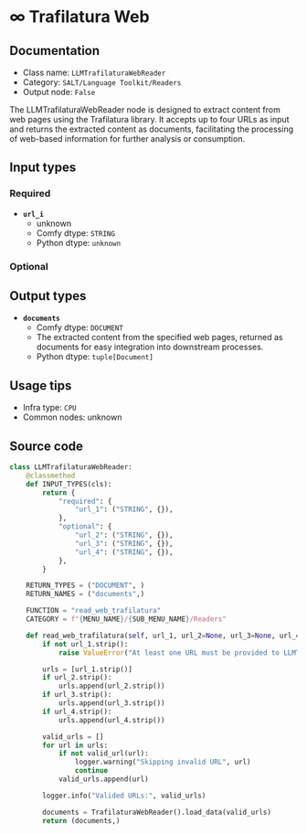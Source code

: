 # ∞ Trafilatura Web
## Documentation
- Class name: `LLMTrafilaturaWebReader`
- Category: `SALT/Language Toolkit/Readers`
- Output node: `False`

The LLMTrafilaturaWebReader node is designed to extract content from web pages using the Trafilatura library. It accepts up to four URLs as input and returns the extracted content as documents, facilitating the processing of web-based information for further analysis or consumption.
## Input types
### Required
- **`url_i`**
    - unknown
    - Comfy dtype: `STRING`
    - Python dtype: `unknown`
### Optional
## Output types
- **`documents`**
    - Comfy dtype: `DOCUMENT`
    - The extracted content from the specified web pages, returned as documents for easy integration into downstream processes.
    - Python dtype: `tuple[Document]`
## Usage tips
- Infra type: `CPU`
- Common nodes: unknown


## Source code
```python
class LLMTrafilaturaWebReader:
    @classmethod
    def INPUT_TYPES(cls):
        return {
            "required": {
                "url_1": ("STRING", {}),
            },
            "optional": {
                "url_2": ("STRING", {}),
                "url_3": ("STRING", {}),
                "url_4": ("STRING", {}),
            },
        }

    RETURN_TYPES = ("DOCUMENT", )
    RETURN_NAMES = ("documents",)

    FUNCTION = "read_web_trafilatura"
    CATEGORY = f"{MENU_NAME}/{SUB_MENU_NAME}/Readers"

    def read_web_trafilatura(self, url_1, url_2=None, url_3=None, url_4=None):
        if not url_1.strip():
            raise ValueError("At least one URL must be provided to LLMTrafilaturaWebReader")

        urls = [url_1.strip()]
        if url_2.strip():
            urls.append(url_2.strip())
        if url_3.strip():
            urls.append(url_3.strip())
        if url_4.strip():
            urls.append(url_4.strip())

        valid_urls = []
        for url in urls:
            if not valid_url(url):
                logger.warning("Skipping invalid URL", url)
                continue
            valid_urls.append(url)

        logger.info("Valided URLs:", valid_urls)

        documents = TrafilaturaWebReader().load_data(valid_urls)
        return (documents,)

```
